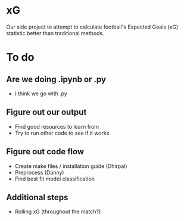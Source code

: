 # xG
Our side project to attempt to calculate football's Expected Goals (xG) statistic better than traditional methods.


# To do

## Are we doing .ipynb or .py
- I think we go with .py

## Figure out our output
- Find good resources to learn from
- Try to run other code to see if it works

## Figure out code flow
- Create make files / installation guide (Dhirpal)
- Preprocess (Danny)
- Find best fit model classification

## Additional steps
- Rolling xG (throughout the match?)
